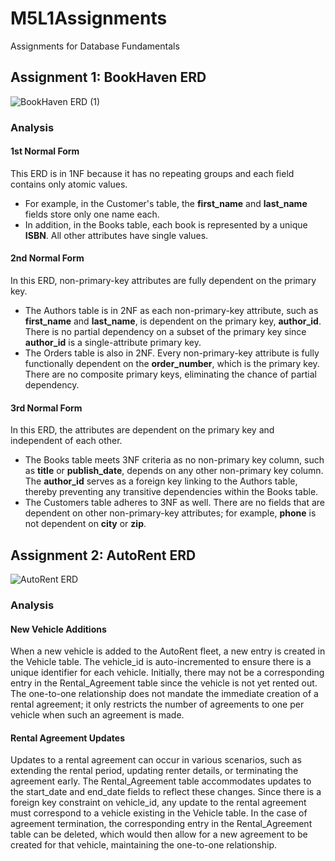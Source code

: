 # M5L1Assignments
Assignments for Database Fundamentals
## Assignment 1: BookHaven ERD
![BookHaven ERD (1)](https://github.com/kelseaconrad19/M5L1Assignments/assets/163567548/e507138e-7d91-4495-bf14-6a25fcfa0232)
### Analysis
#### 1st Normal Form
This ERD is in 1NF because it has no repeating groups and each field contains only atomic values. 
- For example, in the Customer's table, the **first_name** and **last_name** fields store only one name each.
- In addition, in the Books table, each book is represented by a unique **ISBN**. All other attributes have single values.

#### 2nd Normal Form
In this ERD, non-primary-key attributes are fully dependent on the primary key. 
- The Authors table is in 2NF as each non-primary-key attribute, such as **first_name** and **last_name**, is dependent on the primary key, **author_id**. There is no partial dependency on a subset of the primary key since **author_id** is a single-attribute primary key.
- The Orders table is also in 2NF. Every non-primary-key attribute is fully functionally dependent on the **order_number**, which is the primary key. There are no composite primary keys, eliminating the chance of partial dependency.

#### 3rd Normal Form
In this ERD, the attributes are dependent on the primary key and independent of each other.
- The Books table meets 3NF criteria as no non-primary key column, such as **title** or **publish_date**, depends on any other non-primary key column. The **author_id** serves as a foreign key linking to the Authors table, thereby preventing any transitive dependencies within the Books table.
- The Customers table adheres to 3NF as well. There are no fields that are dependent on other non-primary-key attributes; for example, **phone** is not dependent on **city** or **zip**.

## Assignment 2: AutoRent ERD
![AutoRent ERD](https://github.com/kelseaconrad19/M5L1Assignments/assets/163567548/2ee6c057-2efe-4d41-9228-b5a098b8228c)
### Analysis
#### New Vehicle Additions
When a new vehicle is added to the AutoRent fleet, a new entry is created in the Vehicle table. The vehicle_id is auto-incremented to ensure there is a unique identifier for each vehicle. Initially, there may not be a corresponding entry in the Rental_Agreement table since the vehicle is not yet rented out. The one-to-one relationship does not mandate the immediate creation of a rental agreement; it only restricts the number of agreements to one per vehicle when such an agreement is made.

#### Rental Agreement Updates
Updates to a rental agreement can occur in various scenarios, such as extending the rental period, updating renter details, or terminating the agreement early. The Rental_Agreement table accommodates updates to the start_date and end_date fields to reflect these changes. Since there is a foreign key constraint on vehicle_id, any update to the rental agreement must correspond to a vehicle existing in the Vehicle table. In the case of agreement termination, the corresponding entry in the Rental_Agreement table can be deleted, which would then allow for a new agreement to be created for that vehicle, maintaining the one-to-one relationship.

